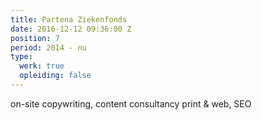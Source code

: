 ```yaml
---
title: Partena Ziekenfonds
date: 2016-12-12 09:36:00 Z
position: 7
period: 2014 - nu
type:
  werk: true
  opleiding: false
---
```


on-site copywriting, content consultancy print & web, SEO